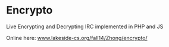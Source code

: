 Encrypto
========

Live Encrypting and Decrypting IRC implemented in PHP and JS



Online here: www.lakeside-cs.org/fall14/Zhong/encrypto/
